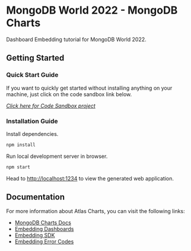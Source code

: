 # MongoDB World 2022 - MongoDB Charts

Dashboard Embedding tutorial for MongoDB World 2022.

## Getting Started

### Quick Start Guide

If you want to quickly get started without installing anything on your machine, just click on the code sandbox link below.

*[Click here for Code Sandbox project](https://codesandbox.io/s/github/khanguslee/mdb-world-22-dashboard-embedding-tutorial)*

### Installation Guide

Install dependencies.

```bash
npm install
```

Run local development server in browser.

```bash
npm start
```

Head to [http://localhost:1234](http://localhost:1234) to view the generated web application.

## Documentation

For more information about Atlas Charts, you can visit the following links:

- [MongoDB Charts Docs](https://www.mongodb.com/docs/charts/)
- [Embedding Dashboards](https://www.mongodb.com/docs/charts/embedding-dashboards/)
- [Embedding SDK](https://www.mongodb.com/docs/charts/embedding-charts-sdk/)
- [Embedding Error Codes](https://www.mongodb.com/docs/charts/embedded-chart-error-codes/)